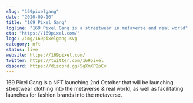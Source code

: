 ```yaml
---
slug: "169pixelgang"
date: "2020-09-10"
title: "169 Pixel Gang"
logline: "169 Pixel Gang is a streetwear in metaverse and real world"
cta: "https://169pixel.com/"
logo: /img/169pixelgang.svg
category: nft
status: live
website: https://169pixel.com/
twitter: https://twitter.com/169pixel
discord: https://discord.gg/5gXmXPBpCv
---
```


169 Pixel Gang is a NFT launching 2nd October that will be launching streetwear clothing into the metaverse & real world, as well as facilitating launches for fashion brands into the metaverse.
